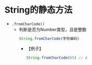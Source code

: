 # String的静态方法

- `.fromCharCode()`
    - 判断是否为Number类型，且是整数
        ```js
        String.fromCharCode(字符编码)
        ```
        - 【例子】
            ```js
            String.fromCharCode(65) // A
            ```